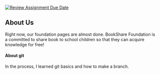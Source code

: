 [![Review Assignment Due Date](https://classroom.github.com/assets/deadline-readme-button-24ddc0f5d75046c5622901739e7c5dd533143b0c8e959d652212380cedb1ea36.svg)](https://classroom.github.com/a/GMVvzZHa)
## About Us

Right now, our foundation pages are almost done. BookShare Foundation is a committed to share book to school children so that they can acquire knowledge for free!

#### About git 

In the process, I learned git basics and how to make a branch.